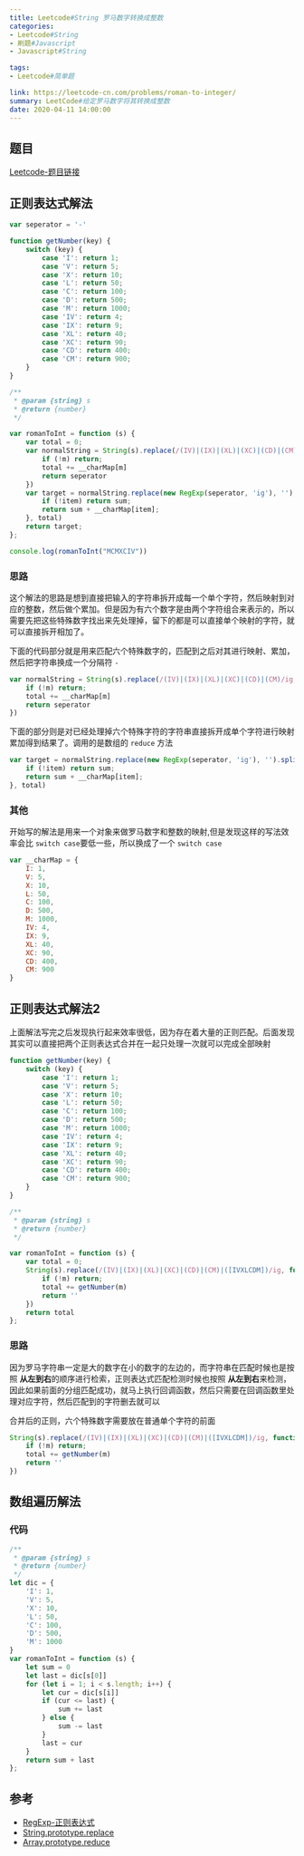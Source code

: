 ```yaml
---
title: Leetcode#String 罗马数字转换成整数
categories:
- Leetcode#String
- 刷题#Javascript
- Javascript#String

tags: 
- Leetcode#简单题

link: https://leetcode-cn.com/problems/roman-to-integer/
summary: LeetCode#给定罗马数字将其转换成整数
date: 2020-04-11 14:00:00
---
```


## 题目

[Leetcode-题目链接](https://leetcode-cn.com/problems/roman-to-integer/)


## 正则表达式解法

```js
var seperator = '-'

function getNumber(key) {
    switch (key) {
        case 'I': return 1;
        case 'V': return 5;
        case 'X': return 10;
        case 'L': return 50;
        case 'C': return 100;
        case 'D': return 500;
        case 'M': return 1000;
        case 'IV': return 4;
        case 'IX': return 9;
        case 'XL': return 40;
        case 'XC': return 90;
        case 'CD': return 400;
        case 'CM': return 900;
    }
}

/**
 * @param {string} s
 * @return {number}
 */

var romanToInt = function (s) {
    var total = 0;
    var normalString = String(s).replace(/(IV)|(IX)|(XL)|(XC)|(CD)|(CM)/ig, function (m) {
        if (!m) return;
        total += __charMap[m]
        return seperator
    })
    var target = normalString.replace(new RegExp(seperator, 'ig'), '').split('').reduce(function (sum, item) {
        if (!item) return sum;
        return sum + __charMap[item];
    }, total)
    return target;
};

console.log(romanToInt("MCMXCIV"))
```

### 思路
这个解法的思路是想到直接把输入的字符串拆开成每一个单个字符，然后映射到对应的整数，然后做个累加。但是因为有六个数字是由两个字符组合来表示的，所以需要先把这些特殊数字找出来先处理掉，留下的都是可以直接单个映射的字符，就可以直接拆开相加了。

下面的代码部分就是用来匹配六个特殊数字的，匹配到之后对其进行映射、累加，然后把字符串换成一个分隔符 `-`

```js
var normalString = String(s).replace(/(IV)|(IX)|(XL)|(XC)|(CD)|(CM)/ig, function (m) {
    if (!m) return;
    total += __charMap[m]
    return seperator
})
```

下面的部分则是对已经处理掉六个特殊字符的字符串直接拆开成单个字符进行映射累加得到结果了。调用的是数组的 `reduce` 方法
```js
var target = normalString.replace(new RegExp(seperator, 'ig'), '').split('').reduce(function (sum, item) {
    if (!item) return sum;
    return sum + __charMap[item];
}, total)

```

### 其他

开始写的解法是用来一个对象来做罗马数字和整数的映射,但是发现这样的写法效率会比 `switch case`要低一些，所以换成了一个 `switch case`

```js
var __charMap = {
    I: 1,
    V: 5,
    X: 10,
    L: 50,
    C: 100,
    D: 500,
    M: 1000,
    IV: 4,
    IX: 9,
    XL: 40,
    XC: 90,
    CD: 400,
    CM: 900
}
```


## 正则表达式解法2

上面解法写完之后发现执行起来效率很低，因为存在着大量的正则匹配。后面发现其实可以直接把两个正则表达式合并在一起只处理一次就可以完成全部映射

```js
function getNumber(key) {
    switch (key) {
        case 'I': return 1;
        case 'V': return 5;
        case 'X': return 10;
        case 'L': return 50;
        case 'C': return 100;
        case 'D': return 500;
        case 'M': return 1000;
        case 'IV': return 4;
        case 'IX': return 9;
        case 'XL': return 40;
        case 'XC': return 90;
        case 'CD': return 400;
        case 'CM': return 900;
    }
}

/**
 * @param {string} s
 * @return {number}
 */

var romanToInt = function (s) {
    var total = 0;
    String(s).replace(/(IV)|(IX)|(XL)|(XC)|(CD)|(CM)|([IVXLCDM])/ig, function (m) {
        if (!m) return;
        total += getNumber(m)
        return ''
    })
    return total
};

```

### 思路

因为罗马字符串一定是大的数字在小的数字的左边的，而字符串在匹配时候也是按照 **从左到右**的顺序进行检索，正则表达式匹配检测时候也按照 **从左到右**来检测，因此如果前面的分组匹配成功，就马上执行回调函数，然后只需要在回调函数里处理对应字符，然后匹配到的字符删去就可以

合并后的正则，六个特殊数字需要放在普通单个字符的前面
```js
String(s).replace(/(IV)|(IX)|(XL)|(XC)|(CD)|(CM)|([IVXLCDM])/ig, function (m) {
    if (!m) return;
    total += getNumber(m)
    return ''
})
```

## 数组遍历解法

### 代码

```js
/**
 * @param {string} s
 * @return {number}
 */
let dic = {
    'I': 1,
    'V': 5,
    'X': 10,
    'L': 50,
    'C': 100,
    'D': 500,
    'M': 1000
}
var romanToInt = function (s) {
    let sum = 0
    let last = dic[s[0]]
    for (let i = 1; i < s.length; i++) {
        let cur = dic[s[i]]
        if (cur <= last) {
            sum += last
        } else {
            sum -= last
        }
        last = cur
    }
    return sum + last
};
```

## 参考

- [RegExp-正则表达式](https://developer.mozilla.org/en-US/docs/Web/JavaScript/Guide/Regular_Expressions)
- [String.prototype.replace](https://developer.mozilla.org/en-US/docs/Web/JavaScript/Reference/Global_Objects/String/replace)
- [Array.prototype.reduce](https://developer.mozilla.org/en-US/docs/Web/JavaScript/Reference/Global_Objects/Array/Reduce)